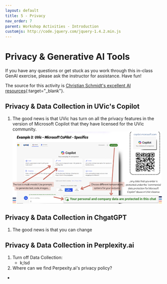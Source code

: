 ```yaml
---
layout: default
title: 5 - Privacy
nav_order: 7
parent: Workshop Activities - Introduction
customjs: http://code.jquery.com/jquery-1.4.2.min.js
---
```


# Privacy & Generative AI Tools

If you have any questions or get stuck as you work through this in-class GenAI exercise, please ask the instructor for assistance.  Have fun!

The source for this activity is [Christian Schmidt's excellent AI resources](https://www.canva.com/design/DAF8EoHZ_kA/N4d3y1TPeF5LklU9sj6_YQ/edit){:target="_blank"}.

## Privacy & Data Collection in UVic's Copilot
1. The good news is that UVic has turn on all the privacy features in the version of Microsoft Copilot that they have licensed for the UVic community.
<br><img src="images/5-copilot-privacy.png"  alt="An image of Copilot with a weather lesson prompt example"><br>

## Privacy & Data Collection in ChgatGPT
1. The good news is that you can change

## Privacy & Data Collection in Perplexity.ai
1. Turn off Data Collection:   
   - k;lsd
2. Where can we find Perpexity.ai's privacy policy?
  - 
